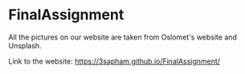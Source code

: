 # FinalAssignment

All the pictures on our website are taken from Oslomet's website and Unsplash.

Link to the website: https://3sapham.github.io/FinalAssignment/

